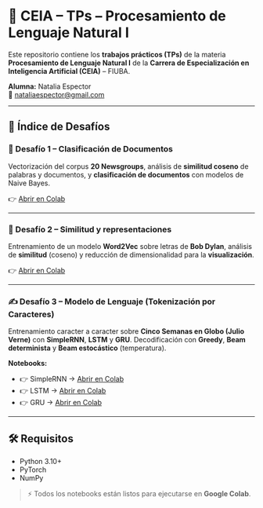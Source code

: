 # 🧠 CEIA – TPs – Procesamiento de Lenguaje Natural I

Este repositorio contiene los **trabajos prácticos (TPs)** de la materia **Procesamiento de Lenguaje Natural I** de la **Carrera de Especialización en Inteligencia Artificial (CEIA)** – FIUBA.

**Alumna:** Natalia Espector  
📧 nataliaespector@gmail.com

---

## 📑 Índice de Desafíos

### 🧭 Desafío 1 – Clasificación de Documentos
Vectorización del corpus **20 Newsgroups**, análisis de **similitud coseno** de palabras y documentos, y **clasificación de documentos** con modelos de Naive Bayes.

👉 [Abrir en Colab](https://colab.research.google.com/github/nataliaespector/CEIA_TPs_Procesamiento_Lenguaje_Natural_1/blob/main/Espector_PLN_Desafio_1.ipynb)

---

### 🧰 Desafío 2 – Similitud y representaciones
Entrenamiento de un modelo **Word2Vec** sobre letras de **Bob Dylan**, análisis de **similitud** (coseno) y reducción de dimensionalidad para la **visualización**.

👉 [Abrir en Colab](https://colab.research.google.com/github/nataliaespector/CEIA_TPs_Procesamiento_Lenguaje_Natural_1/blob/main/Espector_PLN_Desafio_2.ipynb)

---

### ✍️ Desafío 3 – Modelo de Lenguaje (Tokenización por Caracteres)
Entrenamiento caracter a caracter sobre **Cinco Semanas en Globo (Julio Verne)** con **SimpleRNN**, **LSTM** y **GRU**. Decodificación con **Greedy**, **Beam determinista** y **Beam estocástico** (temperatura).

**Notebooks:**
- 👉 SimpleRNN → [Abrir en Colab](https://colab.research.google.com/github/nataliaespector/CEIA_TPs_Procesamiento_Lenguaje_Natural_1/blob/main/Espector_PLN_Desafio_3_1_SimpleRNN.ipynb)  
- 👉 LSTM → [Abrir en Colab](https://colab.research.google.com/github/nataliaespector/CEIA_TPs_Procesamiento_Lenguaje_Natural_1/blob/main/Espector_PLN_Desafio_3_2_LSTM.ipynb)  
- 👉 GRU → [Abrir en Colab](https://colab.research.google.com/github/nataliaespector/CEIA_TPs_Procesamiento_Lenguaje_Natural_1/blob/main/Espector_PLN_Desafio_3_3_GRU.ipynb)

---

## 🛠️ Requisitos
- Python 3.10+
- PyTorch
- NumPy

> ⚡ Todos los notebooks están listos para ejecutarse en **Google Colab**.

